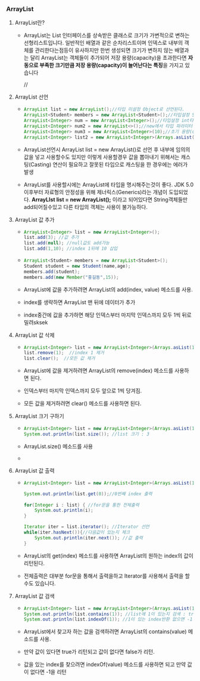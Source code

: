 ### ArrayList

1. ArrayList란?

   * ArrayList는 List 인터페이스를 상속받은 클래스로 크기가 가변적으로 변하는 선형리스트입니다. 일반적인 배열과 같은 순차리스트이며 인덱스로 내부의 객체를 관리한다는점등이 유사하지만 한번 생성되면 크기가 변하지 않는 배열과는 달리 ArrayList는 객체들이 추가되어 저장 용량(capacity)을 초과한다면 **자동으로 부족한 크기만큼 저장 용량(capacity)이 늘어난다는 특징**을 가지고 있습니다

     //

2. ArrayList 선언

   * ```java
     ArrayList list = new ArrayList();//타입 미설정 Object로 선언된다.
     ArrayList<Student> members = new ArrayList<Student>();//타입설정 Student객체만 사용가능
     ArrayList<Integer> num = new ArrayList<Integer>();//타입설정 int타입만 사용가능
     ArrayList<Integer> num2 = new ArrayList<>();//new에서 타입 파라미터 생략가능
     ArrayList<Integer> num3 = new ArrayList<Integer>(10);//초기 용량(capacity)지정
     ArrayList<Integer> list2 = new ArrayList<Integer>(Arrays.asList(1,2,3));//생성시 값추가
     ```

   * ArrayList선언시 ArrayList list = new ArrayList()로 선언 후 내부에 임의의 값을 넣고 사용할수도 있지만 이렇게 사용할경우 값을 뽑아내기 위해서는 캐스팅(Casting) 연산이 필요하고 잘못된 타입으로 캐스팅을 한 경우에는 에러가 발생

   * ArrayList를 사용할시에는 ArrayList에 타입을 명시해주는것이 좋다. JDK 5.0이후부터 자료형의 안정성을 위해 제너릭스(Generics)라는 개념이 도입되었다. **ArrayLIst<String> list = new ArrayList<String>();** 이라고 되어있다면 String객체들만 add되어질수있고 다른 타입의 객체는 사용이 불가능하다.

3. ArrayList 값 추가

   * ```java
     ArrayList<Integer> list = new ArrayList<Integer>();
     list.add(3); //값 추가
     list.add(null); //null값도 add가능
     list.add(1,10); //index 1뒤에 10 삽입
     ```

   * ```java
     ArrayList<Student> members = new ArrayList<Student>();
     Student student = new Student(name,age);
     members.add(student);
     members.add(new Member("홍길동",15));
     ```

   * ArrayList에 값을 추가하려면 ArrayList의 add(index, value) 메소드를 사용.

   *  index를 생략하면 ArrayList 맨 뒤에 데이터가 추가

   *  index중간에 값을 추가하면 해당 인덱스부터 마지막 인덱스까지 모두 1씩 뒤로 밀려sksek 

     

4. ArrayList 값 삭제 

   * ```java
     ArrayList<Integer> list = new ArrayList<Integer>(Arrays.asList(1,2,3));
     list.remove(1);  //index 1 제거
     list.clear();  //모든 값 제거
     ```

   * ArrayList에 값을 제거하려면 ArrayList의 remove(index) 메소드를 사용하면 된다.  

   * 인덱스부터 마지막 인덱스까지 모두 앞으로 1씩 당겨짐. 

   * 모든 값을 제거하려면 clear() 메소드를 사용하면 된다.

     

5. ArrayList 크기 구하기

   * ```java
     ArrayList<Integer> list = new ArrayList<Integer>(Arrays.asList(1,2,3));
     System.out.println(list.size()); //list 크기 : 3
     ```

   * ArrayList.size() 메소드를 사용

   * 

6. ArrayList 값 출력

   * ```java
     ArrayList<Integer> list = new ArrayList<Integer>(Arrays.asList(1,2,3));
     
     System.out.println(list.get(0));//0번째 index 출력
     		
     for(Integer i : list) { //for문을 통한 전체출력
         System.out.println(i);
     }
     
     Iterator iter = list.iterator(); //Iterator 선언 
     while(iter.hasNext()){//다음값이 있는지 체크
         System.out.println(iter.next()); //값 출력
     }
     ```

   * ArrayList의 get(index) 메소드를 사용하면 ArrayList의 원하는 index의 값이 리턴된다. 

   * 전체출력은 대부분 for문을 통해서 출력을하고 Iterator를 사용해서 출력을 할수도 있습니다.

     

7. ArrayList 값 검색

   * ```java
     ArrayList<Integer> list = new ArrayList<Integer>(Arrays.asList(1,2,3));
     System.out.println(list.contains(1)); //list에 1이 있는지 검색 : true
     System.out.println(list.indexOf(1)); //1이 있는 index반환 없으면 -1
     ```

   * ArrayList에서 찾고자 하는 값을 검색하려면 ArrayList의 contains(value) 메소드를 사용. 

   * 만약 값이 있다면 true가 리턴되고 값이 없다면 false가 리턴. 

   * 값을 있는 index를 찾으려면 indexOf(value) 메소드를 사용하면 되고 만약 값이 없다면 -1을 리턴